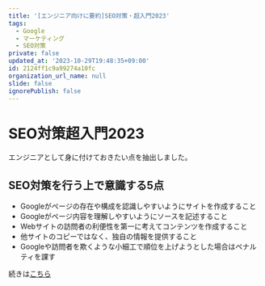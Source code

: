 ```yaml
---
title: '[エンジニア向けに要約]SEO対策・超入門2023'
tags:
  - Google
  - マーケティング
  - SEO対策
private: false
updated_at: '2023-10-29T19:48:35+09:00'
id: 2124ff1c9a99274a10fc
organization_url_name: null
slide: false
ignorePublish: false
---
```

# SEO対策超入門2023

エンジニアとして身に付けておきたい点を抽出しました。

## SEO対策を行う上で意識する5点

- Googleがページの存在や構成を認識しやすいようにサイトを作成すること
- Googleがページ内容を理解しやすいようにソースを記述すること
- Webサイトの訪問者の利便性を第一に考えてコンテンツを作成すること
- 他サイトのコピーではなく、独自の情報を提供すること
- Googleや訪問者を欺くような小細工で順位を上げようとした場合はペナルティを課す

続きは[こちら](https://yoshihiro-shu.com/ja/article/4)
